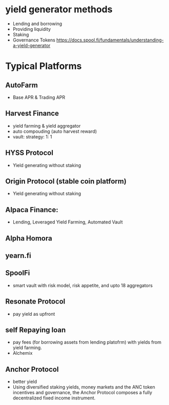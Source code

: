 # yield generator methods

- Lending and borrowing
- Providing liquidity
- Staking
- Governance Tokens
  https://docs.spool.fi/fundamentals/understanding-a-yield-generator

# Typical Platforms

## AutoFarm

- Base APR & Trading APR

## Harvest Finance

- yield farming & yield aggregator
- auto compouding (auto harvest reward)
- vault: strategy: 1: 1

## HYSS Protocol

- Yield generating without staking

## Origin Protocol (stable coin platform)

- Yield generating without staking

## Alpaca Finance:

- Lending, Leveraged Yield Farming, Automated Vault

## Alpha Homora

## yearn.fi

## SpoolFi

- smart vault with risk model, risk appetite, and upto 18 aggregators

## Resonate Protocol

- pay yield as upfront

## self Repaying loan

- pay fees (for borrowing assets from lending platofrm) with yields from yield farming.
- Alchemix

## Anchor Protocol

- better yield
- Using diversified staking yields, money markets and the ANC token incentives and governance, the Anchor Protocol composes a fully decentralized fixed income instrument.  